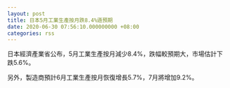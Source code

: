 ```yaml
---
layout: post
title: 日本5月工業生產按月跌8.4%遜預期
date: 2020-06-30 07:56:10.000000000 +08:00
categories: rss
---
```


日本經濟產業省公布，5月工業生產按月減少8.4%，跌幅較預期大，市場估計下跌5.6%。

另外，製造商預計6月工業生產按月恢復增長5.7%，7月將增加9.2%。

